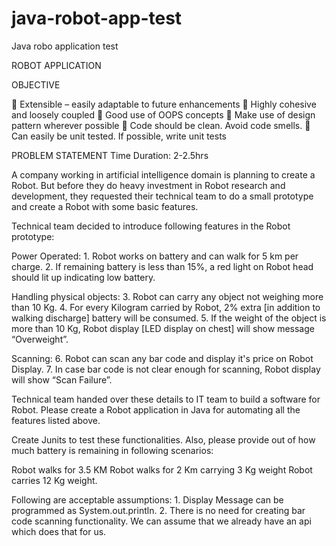 # java-robot-app-test
Java robo application test


ROBOT APPLICATION 
 
 
OBJECTIVE 
 
 Extensible – easily adaptable to future enhancements  Highly cohesive and loosely coupled  Good use of OOPS concepts  Make use of design pattern wherever possible  Code should be clean. Avoid code smells.  Can easily be unit tested. If possible, write unit tests 
 
 
PROBLEM STATEMENT              Time Duration: 2-2.5hrs 
 
A company working in artificial intelligence domain is planning to create a Robot. But before they do heavy investment in Robot research and development, they requested their technical team to do a small prototype and create a Robot with some basic features.  
 
Technical team decided to introduce following features in the Robot prototype: 
 
Power Operated: 1. Robot works on battery and can walk for 5 km per charge.  2. If remaining battery is less than 15%, a red light on Robot head should lit up indicating low battery. 
 
Handling physical objects: 3. Robot can carry any object not weighing more than 10 Kg. 4. For every Kilogram carried by Robot, 2% extra [in addition to walking discharge] battery will be consumed. 5. If the weight of the object is more than 10 Kg, Robot display [LED display on chest] will show message “Overweight”. 
 
Scanning: 6. Robot can scan any bar code and display it's price on Robot Display. 7. In case bar code is not clear enough for scanning, Robot display will show “Scan Failure”. 
 
Technical team handed over these details to IT team to build a software for Robot. Please create a Robot application in Java for automating all the features listed above.  
 
Create Junits to test these functionalities. Also, please provide out of how much battery is remaining in following scenarios: 
 
Robot walks for 3.5 KM  Robot walks for 2 Km carrying 3 Kg weight  Robot carries 12 Kg weight.  
 
Following are acceptable assumptions: 1. Display Message can be programmed as System.out.println. 2. There is no need for creating bar code scanning functionality. We can assume that we already have an api which does that for us. 
